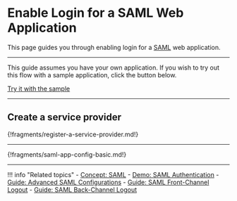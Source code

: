 # Enable Login for a SAML Web Application

This page guides you through enabling login for a [SAML](../../../references/concepts/authentication/intro-saml/) web application. 

---

This guide assumes you have your own application. If you wish to try out this flow with a sample application, click the button below. 

<a class="samplebtn_a" href="../../../quick-starts/webapp-saml-sample" rel="nofollow noopener">Try it with the sample</a>

----

## Create a service provider

{!fragments/register-a-service-provider.md!}

----

{!fragments/saml-app-config-basic.md!}

----

!!! info "Related topics"
    - [Concept: SAML](../../../references/concepts/authentication/intro-saml/)
    - [Demo: SAML Authentication](../../../quick-starts/webapp-saml-sample)
    - [Guide: Advanced SAML Configurations](../../../guides/login/saml-app-config-advanced)
    - [Guide: SAML Front-Channel Logout](../saml-front-channel-logout)
    - [Guide: SAML Back-Channel Logout](../saml-back-channel-logout)

